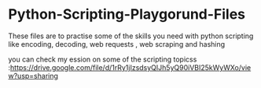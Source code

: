# Python-Scripting-Playgorund-Files

These files are to practise some of the skills you need with python scripting like encoding, decoding, web requests , web scraping and hashing

you can check my ession on some of the scripting topicss :https://drive.google.com/file/d/1rRy1jIzsdsyQIJh5yQ90iVBI25kWyWXo/view?usp=sharing
